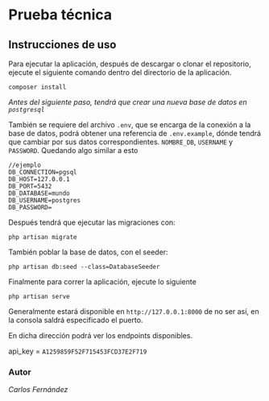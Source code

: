 # Prueba técnica

## Instrucciones de uso
Para ejecutar la aplicación, después de descargar o clonar el repositorio, ejecute el siguiente comando dentro del directorio de la aplicación.
```
composer install
```
_*Antes del siguiente paso, tendrá que crear una nueva base de datos en `postgresql`*_

También se requiere del archivo `.env`, que se encarga de la conexión a la base de datos, podrá obtener una referencia de `.env.example`, dónde tendrá que cambiar por sus datos correspondientes.
`NOMBRE_DB`, `USERNAME` y `PASSWORD`.
Quedando algo similar a esto
```
//ejemplo
DB_CONNECTION=pgsql
DB_HOST=127.0.0.1
DB_PORT=5432
DB_DATABASE=mundo
DB_USERNAME=postgres
DB_PASSWORD=
```
Después tendrá que ejecutar las migraciones con:
```
php artisan migrate
```
También poblar la base de datos, con el seeder:
```
php artisan db:seed --class=DatabaseSeeder
```
Finalmente para correr la aplicación, ejecute lo siguiente
```
php artisan serve
```
Generalmente estará disponible en `http://127.0.0.1:8000`
de no ser así, en la consola saldrá especificado el puerto.

En dicha dirección podrá ver los endpoints disponibles.

api_key = `A1259859F52F715453FCD37E2F719`

### **Autor**

_*Carlos Fernández*_